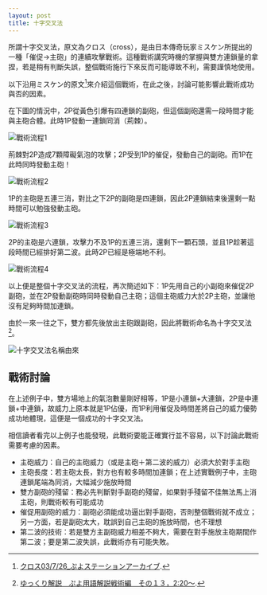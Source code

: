 ```yaml
---
layout: post
title: 十字交叉法
---
```


所謂十字交叉法，原文為クロス（cross），是由日本傳奇玩家ミスケン所提出的一種「催促→主砲」的連續攻擊戰術。這種戰術講究時機的掌握與雙方連鎖量的拿捏，若是稍有判斷失誤，整個戰術施行下來反而可能導致不利，需要謹慎地使用。

以下沿用ミスケン的原文[^1]來介紹這個戰術，在此之後，討論可能影響此戰術成功與否的因素。

在下圖的情況中，2P從黃色引爆有四連鎖的副砲，但這個副砲還需一段時間才能與主砲合體。此時1P發動一連鎖同消（荊棘）。

![戰術流程1](https://i.imgur.com/osoMEFN.png)

荊棘對2P造成7顆障礙氣泡的攻擊；2P受到1P的催促，發動自己的副砲。而1P在此時同時發動主砲！

![戰術流程2](https://i.imgur.com/HgjdADH.png)

1P的主砲是五連三消，對比之下2P的副砲是四連鎖，因此2P連鎖結束後還剩一點時間可以勉強發動主砲。

![戰術流程3](https://i.imgur.com/LcIkAq7.png)

2P的主砲是六連鎖，攻擊力不及1P的五連三消，還剩下一顆石頭，並且1P趁著這段時間已經排好第二波。此時2P已經是極端地不利。

![戰術流程4](https://i.imgur.com/paytm64.png)

以上便是整個十字交叉法的流程，再次簡述如下：1P先用自己的小副砲來催促2P副砲，並在2P發動副砲時同時發動自己主砲；這個主砲威力大於2P主砲，並讓他沒有足夠時間加連鎖。

由於一來一往之下，雙方都先後放出主砲跟副砲，因此將戰術命名為十字交叉法[^2]。

![十字交叉法名稱由來](https://i.imgur.com/ELH0GF5.png)

## 戰術討論

在上述例子中，雙方場地上的氣泡數量剛好相等，1P是小連鎖+大連鎖，2P是中連鎖+中連鎖，故威力上原本就是1P佔優，而1P利用催促及時間差將自己的威力優勢成功地體現，這便是一個成功的十字交叉法。

相信讀者看完以上例子也能發現，此戰術要能正確實行並不容易，以下討論此戰術需要考慮的因素。

* 主砲威力：自己的主砲威力（或是主砲＋第二波的威力）必須大於對手主砲
* 主砲長度：若主砲太長，對方也有較多時間加連鎖；在上述實戰例子中，主砲連鎖尾端為同消，大幅減少施放時間
* 雙方副砲的殘留：務必先判斷對手副砲的殘留，如果對手殘留不佳無法馬上消主砲，則戰術較有可能成功
* 催促用副砲的威力：副砲必須能成功逼出對手副砲，否則整個戰術就不成立；另一方面，若是副砲太大，耽誤到自己主砲的施放時間，也不理想
* 第二波的技術：若是雙方主副砲威力相差不夠大，需要在對手施放主砲期間作第二波；要是第二波失誤，此戰術亦有可能失敗。

[^1]: [クロス03/7/26_ぷよステーションアーカイブ](http://www.puyopuyo2.com/entry/x_puyostation).
[^2]: [ゆっくり解説　ぷよ用語解説戦術編　その１３，2:20～](https://www.nicovideo.jp/watch/sm19856697).
